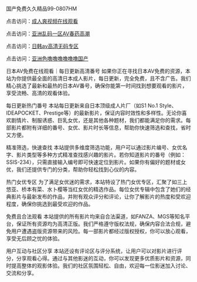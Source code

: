国产免费久久精品99-0807HM

点击访问：<a href="https://heiliaoe8ajia.pages.dev">成人爽视频在线观看</a>

点击访问：<a href="https://heiliaoxqkkct.pages.dev">亚洲乱码一区AV春药高潮</a>

点击访问：<a href="https://heiliaozj3tjd.pages.dev">日韩av高清无码专区</a>

点击访问：<a href="https://heiliaowzu4ur.pages.dev">亚洲色噜噜噜噜噜噜国产</a>

日本AV免费在线观看｜每日更新高清番号
如果你正在寻找日本AV免费的资源，本站为你提供最全面的高清日本成人影片，每日更新，完全免费，且不含广告。我们精心挑选了最新和最热的日本AV番号，确保你能第一时间找到想要观看的影片，享受流畅、高清的观看体验。

每日更新热门番号
本站每日更新来自日本顶级成人片厂（如S1 No.1 Style、IDEAPOCKET、Prestige等）的最新影片，保证内容时效性和多样性。无论你喜欢剧情片、制服诱惑、巨乳女优，还是其他各种题材，我们都能满足你的需求。每部影片都附有详细的番号、女优、影片时长等信息，帮助你快速筛选和查找，省时又方便。

精准筛选，快速查找
本站提供多维度筛选功能，用户可以通过影片编号、女优名字、影片类型等多种方式精准查找感兴趣的影片。若你知道影片的番号（例如：SSIS-234），只需直接输入编号即可快速定位到影片。如果你有偏好的题材或女优，我们还提供专门的分类，帮助你轻松找到心仪的内容。

热门女优专区
为了满足女优迷的需求，本站特设了热门女优专区，汇聚了如三上悠亚、桥本有菜、水卜樱等当红女优的精选作品。每位女优专辑中包含了她们的经典影片与最新发布的作品，并附有观众评分和评论，让你了解影片的热度和受欢迎程度，确保你挑选到最受欢迎的作品。

免费且合法观看
本站提供的所有影片均来自合法渠道，如FANZA、MGS等知名平台，保证所有资源均为高清正版。我们严格遵守版权法规，确保内容合法合规，避免用户遭遇盗版资源带来的风险。每一部影片都经过版权授权，你可以放心观看，享受无后顾之忧的体验。

用户互动与社区分享
本站还设有评论区与评分系统，让用户可以对影片进行评分，分享观看心得。通过与其他影迷的互动，你可以发现更多优质影片和资源，同时提高整体的观影体验。我们的社区氛围轻松、自由，欢迎每一位影迷加入讨论、交流和分享。

<span style="display:none;">[Canonical link](）</span>
